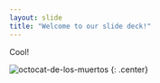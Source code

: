 ```yaml
---
layout: slide
title: "Welcome to our slide deck!"
---
```


Cool!

![octocat-de-los-muertos](https://octodex.github.com/images/octocat-de-los-muertos.jpg)
{: .center}

